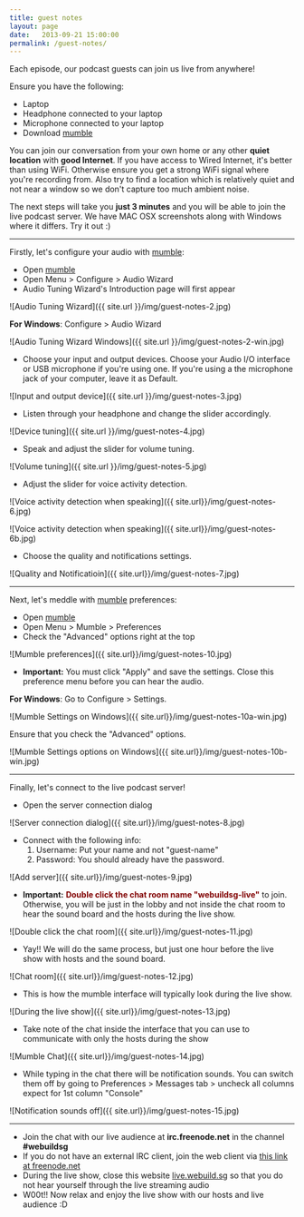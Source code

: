 ```yaml
---
title: guest notes
layout: page
date:   2013-09-21 15:00:00
permalink: /guest-notes/
---
```

Each episode, our podcast guests can join us live from anywhere!

Ensure you have the following:

- Laptop
- Headphone connected to your laptop
- Microphone connected to your laptop
- Download [mumble](http://mumble.sourceforge.net/#Get_Mumble)

You can join our conversation from your own home or any other **quiet location** with **good Internet**. If you have access to Wired Internet, it's better than using WiFi. Otherwise ensure you get a strong WiFi signal where you're recording from. Also try to find a location which is relatively quiet and not near a window so we don't capture too much ambient noise.

The next steps will take you **just 3 minutes** and you will be able to join the live podcast server. We have MAC OSX screenshots along with Windows where it differs. Try it out :)

* * *

Firstly, let's configure your audio with [mumble](http://mumble.sourceforge.net/#Get_Mumble):

- Open [mumble](http://mumble.sourceforge.net/#Get_Mumble)
- Open Menu > Configure > Audio Wizard
- Audio Tuning Wizard's Introduction page will first appear

![Audio Tuning Wizard]({{ site.url }}/img/guest-notes-2.jpg)

**For Windows**: Configure > Audio Wizard

![Audio Tuning Wizard Windows]({{ site.url }}/img/guest-notes-2-win.jpg)

- Choose your input and output devices. Choose your Audio I/O interface or USB microphone if you're using one. If you're using a the microphone jack of your computer, leave it as Default.

![Input and output device]({{ site.url }}/img/guest-notes-3.jpg)

- Listen through your headphone and change the slider accordingly.

![Device tuning]({{ site.url }}/img/guest-notes-4.jpg)

- Speak and adjust the slider for volume tuning.

![Volume tuning]({{ site.url }}/img/guest-notes-5.jpg)

- Adjust the slider for voice activity detection.

![Voice activity detection when speaking]({{ site.url}}/img/guest-notes-6.jpg)

![Voice activity detection when speaking]({{ site.url}}/img/guest-notes-6b.jpg)

- Choose the quality and notifications settings.

![Quality and Notificatioin]({{ site.url}}/img/guest-notes-7.jpg)

* * *

Next, let's meddle with [mumble](http://mumble.sourceforge.net/#Get_Mumble) preferences:

- Open [mumble](http://mumble.sourceforge.net/#Get_Mumble)
- Open Menu > Mumble > Preferences
- Check the "Advanced" options right at the top

![Mumble preferences]({{ site.url}}/img/guest-notes-10.jpg)

- **Important:** You must click "Apply" and save the settings. Close this preference menu before you can hear the audio.

**For Windows**: Go to Configure > Settings.

![Mumble Settings on Windows]({{ site.url}}/img/guest-notes-10a-win.jpg)

Ensure that you check the "Advanced" options.

![Mumble Settings options on Windows]({{ site.url}}/img/guest-notes-10b-win.jpg)

* * *

Finally, let's connect to the live podcast server!

- Open the server connection dialog

![Server connection dialog]({{ site.url}}/img/guest-notes-8.jpg)

- <a name="password"></a>Connect with the following info:
    1. Username: Put your name and not "guest-name"
    2. Password: You should already have the password.

![Add server]({{ site.url}}/img/guest-notes-9.jpg)

- <a name="click"></a>**Important:** <span style="color: #800000;"><strong>Double click the chat room name "webuildsg-live"</strong></span> to join. Otherwise, you will be just in the lobby and not inside the chat room to hear the sound board and the hosts during the live show.

![Double click the chat room]({{ site.url}}/img/guest-notes-11.jpg)

- Yay!! We will do the same process, but just one hour before the live show with hosts and the sound board.

![Chat room]({{ site.url}}/img/guest-notes-12.jpg)

- This is how the mumble interface will typically look during the live show.

![During the live show]({{ site.url}}/img/guest-notes-13.jpg)

- Take note of the chat inside the interface that you can use to communicate with only the hosts during the show

![Mumble Chat]({{ site.url}}/img/guest-notes-14.jpg)

- While typing in the chat there will be notification sounds. You can switch them off by going to Preferences > Messages tab > uncheck all columns expect for 1st column "Console"

![Notification sounds off]({{ site.url}}/img/guest-notes-15.jpg)

* * *

- Join the chat with our live audience at **irc.freenode.net** in the channel **#webuildsg**
- If you do not have an external IRC client, join the web client via [this link at freenode.net](http://webchat.freenode.net/?channels=webuildsg&uio=MT1mYWxzZSY5PXRydWUmMTE9NTEfe)
- During the live show, close this website [live.webuild.sg](http://live.webuild.sg) so that you do not hear yourself through the live streaming audio
- W00t!! Now relax and enjoy the live show with our hosts and live audience :D
